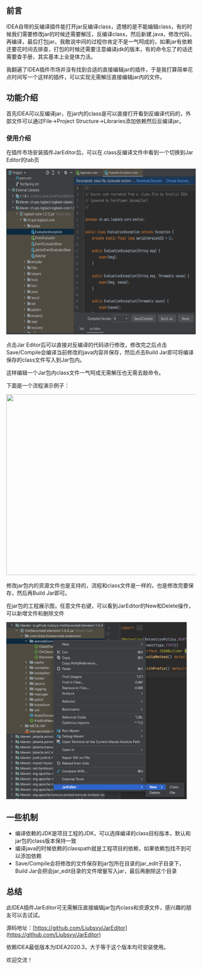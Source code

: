 ## 前言
IDEA自带的反编译插件能打开jar反编译class，遗憾的是不能编辑class，有的时候我们需要修改jar的时候还需要解压，反编译class，然后新建.java，修改代码，再编译，最后打包jar。我敢说中间的过程你肯定不是一气呵成的，如果jar有依赖还要花时间去排查，打包的时候还需要注意编译jdk的版本，有的命令忘了的话还需要查手册，其实基本上全是体力活。

我翻遍了IDEA插件市场并没有找到合适的直接编辑jar的插件，于是我打算简单花点时间写一个这样的插件，可以实现无需解压直接编辑jar内的文件。


## 功能介绍
首先IDEA可以反编译jar，在jar内的class是可以直接打开看到反编译代码的，外部文件可以通过File->Project Structure->Libraries添加依赖然后反编译jar。

### 使用介绍
在插件市场安装插件JarEditor后，可以在.class反编译文件中看到一个切换到Jar Editor的tab页

<img src="./img/JarEditor_main.png" width="680" height="440" />

点击Jar Editor后可以直接对反编译的代码进行修改，修改完之后点击Save/Compile会编译当前修改的java内容并保存，然后点击Build Jar即可将编译保存的class文件写入到Jar包内。

这样编辑一个Jar包内class文件一气呵成无需解压也无需去敲命令。

下面是一个流程演示例子：

<img src="./img/JarEditor_example.gif" width="800" height="480" />

修改jar包内的资源文件也是支持的，流程和class文件是一样的，也是修改完要保存，然后再Build Jar即可。

在jar包的工程展示图，任意文件右键，可以看到JarEditor的New和Delete操作，可以新增文件和删除文件

<img src="./img/JarEditor_add_delete.png" width="480" height="470" />

<br>

## 一些机制
- 编译依赖的JDK是项目工程的JDK，可以选择编译的class目标版本，默认和jar包的class版本保持一致
- 编译java的时候依赖的classpath就是工程项目的依赖，如果依赖包找不到可以添加依赖
- Save/Compile会将修改的文件保存到jar包所在目录的jar_edit子目录下，Build Jar会把会jar_edit目录的文件增量写入jar，最后再删除这个目录
  
## 总结
此IDEA插件JarEditor可无需解压直接编辑jar包内class和资源文件，感兴趣的朋友可以去试试。

源码地址：[https://github.com/Liubsyy/JarEditor](https://github.com/Liubsyy/JarEditor)

依赖IDEA最低版本为IDEA2020.3，大于等于这个版本均可安装使用。

欢迎交流！

